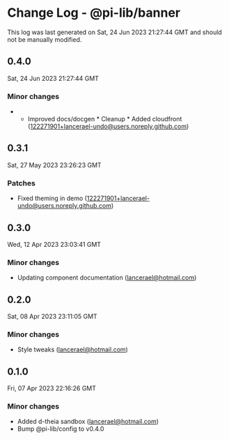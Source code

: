 # Change Log - @pi-lib/banner

This log was last generated on Sat, 24 Jun 2023 21:27:44 GMT and should not be manually modified.

<!-- Start content -->

## 0.4.0

Sat, 24 Jun 2023 21:27:44 GMT

### Minor changes

- * Improved docs/docgen * Cleanup * Added cloudfront (122271901+lancerael-undo@users.noreply.github.com)

## 0.3.1

Sat, 27 May 2023 23:26:23 GMT

### Patches

- Fixed theming in demo (122271901+lancerael-undo@users.noreply.github.com)

## 0.3.0

Wed, 12 Apr 2023 23:03:41 GMT

### Minor changes

- Updating component documentation (lancerael@hotmail.com)

## 0.2.0

Sat, 08 Apr 2023 23:11:05 GMT

### Minor changes

- Style tweaks (lancerael@hotmail.com)

## 0.1.0

Fri, 07 Apr 2023 22:16:26 GMT

### Minor changes

- Added d-theia sandbox (lancerael@hotmail.com)
- Bump @pi-lib/config to v0.4.0
